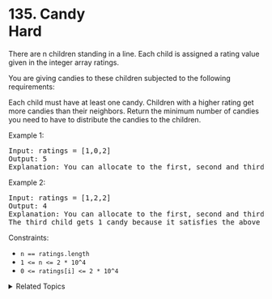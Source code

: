 # 135. Candy<br> Hard

There are n children standing in a line. Each child is assigned a rating value given in the integer array ratings.

You are giving candies to these children subjected to the following requirements:

Each child must have at least one candy.
Children with a higher rating get more candies than their neighbors.
Return the minimum number of candies you need to have to distribute the candies to the children.

Example 1:

<pre>
Input: ratings = [1,0,2]
Output: 5
Explanation: You can allocate to the first, second and third child with 2, 1, 2 candies respectively.
</pre>

Example 2:

<pre>
Input: ratings = [1,2,2]
Output: 4
Explanation: You can allocate to the first, second and third child with 1, 2, 1 candies respectively.
The third child gets 1 candy because it satisfies the above two conditions.
</pre>

Constraints:

- `n == ratings.length`
- `1 <= n <= 2 * 10^4`
- `0 <= ratings[i] <= 2 * 10^4`

<details>

<summary> Related Topics </summary>

-   `Array`
-   `Greedy`

</details>